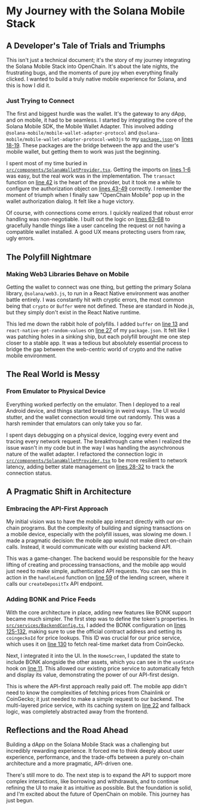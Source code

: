 # My Journey with the Solana Mobile Stack

## A Developer's Tale of Trials and Triumphs

This isn't just a technical document; it's the story of my journey integrating the Solana Mobile Stack into OpenChain. It's about the late nights, the frustrating bugs, and the moments of pure joy when everything finally clicked. I wanted to build a truly native mobile experience for Solana, and this is how I did it.

### Just Trying to Connect

The first and biggest hurdle was the wallet. It's the gateway to any dApp, and on mobile, it had to be seamless. I started by integrating the core of the Solana Mobile SDK, the Mobile Wallet Adapter. This involved adding `@solana-mobile/mobile-wallet-adapter-protocol` and `@solana-mobile/mobile-wallet-adapter-protocol-web3js` to my [`package.json`](./OpenChainMobile/package.json) on [lines 18-19](./OpenChainMobile/package.json#L18-L19). These packages are the bridge between the app and the user's mobile wallet, but getting them to work was just the beginning.

I spent most of my time buried in [`src/components/SolanaWalletProvider.tsx`](./OpenChainMobile/src/components/SolanaWalletProvider.tsx). Getting the imports on [lines 1-6](./OpenChainMobile/src/components/SolanaWalletProvider.tsx#L1-L6) was easy, but the real work was in the implementation. The `transact` function on [line 42](./OpenChainMobile/src/components/SolanaWalletProvider.tsx#L42) is the heart of the provider, but it took me a while to configure the authorization object on [lines 43-49](./OpenChainMobile/src/components/SolanaWalletProvider.tsx#L43-L49) correctly. I remember the moment of triumph when I finally saw "OpenChain Mobile" pop up in the wallet authorization dialog. It felt like a huge victory.

Of course, with connections come errors. I quickly realized that robust error handling was non-negotiable. I built out the logic on [lines 63-68](./OpenChainMobile/src/components/SolanaWalletProvider.tsx#L63-L68) to gracefully handle things like a user canceling the request or not having a compatible wallet installed. A good UX means protecting users from raw, ugly errors.

## The Polyfill Nightmare

### Making Web3 Libraries Behave on Mobile

Getting the wallet to connect was one thing, but getting the primary Solana library, `@solana/web3.js`, to run in a React Native environment was another battle entirely. I was constantly hit with cryptic errors, the most common being that `crypto` or `Buffer` were not defined. These are standard in Node.js, but they simply don't exist in the React Native runtime.

This led me down the rabbit hole of polyfills. I added `buffer` on [line 13](./OpenChainMobile/package.json#L13) and `react-native-get-random-values` on [line 27](./OpenChainMobile/package.json#L27) of my `package.json`. It felt like I was patching holes in a sinking ship, but each polyfill brought me one step closer to a stable app. It was a tedious but absolutely essential process to bridge the gap between the web-centric world of crypto and the native mobile environment.

## The Real World is Messy

### From Emulator to Physical Device

Everything worked perfectly on the emulator. Then I deployed to a real Android device, and things started breaking in weird ways. The UI would stutter, and the wallet connection would time out randomly. This was a harsh reminder that emulators can only take you so far.

I spent days debugging on a physical device, logging every event and tracing every network request. The breakthrough came when I realized the issue wasn't in my code but in the way I was handling the asynchronous nature of the wallet adapter. I refactored the connection logic in [`src/components/SolanaWalletProvider.tsx`](./OpenChainMobile/src/components/SolanaWalletProvider.tsx) to be more resilient to network latency, adding better state management on [lines 28-32](./OpenChainMobile/src/components/SolanaWalletProvider.tsx#L28-L32) to track the connection status.

## A Pragmatic Shift in Architecture

### Embracing the API-First Approach

My initial vision was to have the mobile app interact directly with our on-chain programs. But the complexity of building and signing transactions on a mobile device, especially with the polyfill issues, was slowing me down. I made a pragmatic decision: the mobile app would not make direct on-chain calls. Instead, it would communicate with our existing backend API.

This was a game-changer. The backend would be responsible for the heavy lifting of creating and processing transactions, and the mobile app would just need to make simple, authenticated API requests. You can see this in action in the `handleLend` function on [line 59](./OpenChainMobile/src/screens/LendingScreenShadcn.tsx#L59) of the lending screen, where it calls our `createDepositTx` API endpoint.

### Adding BONK and Price Feeds

With the core architecture in place, adding new features like BONK support became much simpler. The first step was to define the token's properties. In [`src/services/BackendConfig.ts`](./OpenChainMobile/src/services/BackendConfig.ts), I added the BONK configuration on [lines 125-132](./OpenChainMobile/src/services/BackendConfig.ts#L125-L132), making sure to use the official contract address and setting its `coingeckoId` for price lookups. This ID was crucial for our price service, which uses it on [line 130](./OpenChainMobile/src/services/BackendConfig.ts#L130) to fetch real-time market data from CoinGecko.

Next, I integrated it into the UI. In the `HomeScreen`, I updated the state to include BONK alongside the other assets, which you can see in the `useState` hook on [line 11](./OpenChainMobile/src/screens/HomeScreen.tsx#L11). This allowed our existing price service to automatically fetch and display its value, demonstrating the power of our API-first design.

This is where the API-first approach really paid off. The mobile app didn't need to know the complexities of fetching prices from Chainlink or CoinGecko; it just needed to make a simple request to our backend. The multi-layered price service, with its caching system on [line 22](./OpenChainMobile/src/services/PriceService.ts#L22) and fallback logic, was completely abstracted away from the frontend.

## Reflections and the Road Ahead

Building a dApp on the Solana Mobile Stack was a challenging but incredibly rewarding experience. It forced me to think deeply about user experience, performance, and the trade-offs between a purely on-chain architecture and a more pragmatic, API-driven one.

There's still more to do. The next step is to expand the API to support more complex interactions, like borrowing and withdrawals, and to continue refining the UI to make it as intuitive as possible. But the foundation is solid, and I'm excited about the future of OpenChain on mobile. This journey has just begun.
